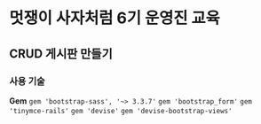 # 멋쟁이 사자처럼 6기 운영진 교육
## CRUD 게시판 만들기

### 사용 기술

**Gem**
`gem 'bootstrap-sass', '~> 3.3.7'`
`gem 'bootstrap_form'`
`gem 'tinymce-rails'`
`gem 'devise'`
`gem 'devise-bootstrap-views'`
